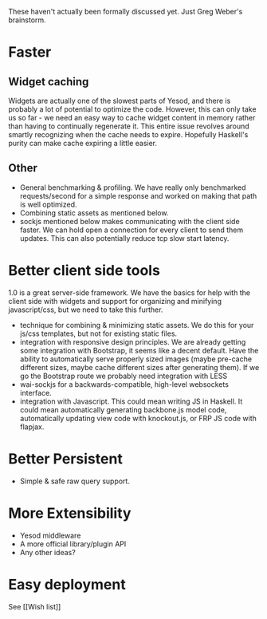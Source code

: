 These haven't actually been formally discussed yet. Just Greg Weber's brainstorm.

# Faster

## Widget caching

Widgets are actually one of the slowest parts of Yesod, and there is probably a lot of potential to optimize the code. However, this can only take us so far - we need an easy way to cache widget content in memory rather than having to continually regenerate it. This entire issue revolves around smartly recognizing when the cache needs to expire. Hopefully Haskell's purity can make cache expiring a little easier.

## Other

* General benchmarking & profiling. We have really only benchmarked requests/second for a simple response and worked on making that path is well optimized.
* Combining static assets as mentioned below.
* sockjs mentioned below makes communicating with the client side faster. We can hold open a connection for every client to send them updates. This can also potentially reduce tcp slow start latency. 

# Better client side tools

1.0 is a great server-side framework. We have the basics for help with the client side with widgets and support for organizing and minifying javascript/css, but we need to take this further.

* technique for combining & minimizing static assets. We do this for your js/css templates, but not for existing static files.
* integration with responsive design principles. We are already getting some integration with Bootstrap, it seems like a decent default. Have the ability to automatically serve properly sized images (maybe pre-cache different sizes, maybe cache different sizes after generating them). If we go the Bootstrap route we probably need integration with LESS
* wai-sockjs for a backwards-compatible, high-level websockets interface.
* integration with Javascript. This could mean writing JS in Haskell. It could mean automatically generating backbone.js model code, automatically updating view code with knockout.js, or FRP JS code with flapjax.

# Better Persistent

* Simple & safe raw query support.

# More Extensibility

* Yesod middleware
* A more official library/plugin API
* Any other ideas?

# Easy deployment

See [[Wish list]]